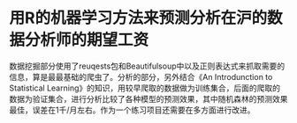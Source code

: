 # 用R的机器学习方法来预测分析在沪的数据分析师的期望工资
 数据挖掘部分使用了reuqests包和Beautifulsoup中以及正则表达式来抓取需要的信息，算是最最基础的爬虫了。分析的部分，另外结合《An Introdunction to Statistical Learning》的知识，用较早爬取的数据做为训练集合，后面的爬取的数据为验证集合，进行分析比较了各种模型的预测效果，其中随机森林的预测效果最佳，误差在1千/月左右。作为一个练习项目还需要在多方面进行改进。
